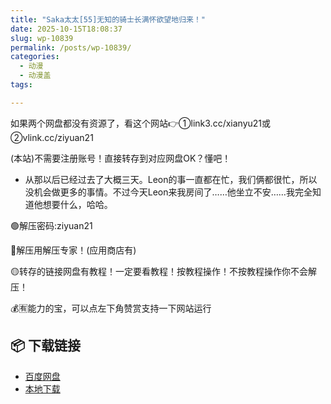 ```yaml
---
title: "Saka太太[55]无知的骑士长满怀欲望地归来！"
date: 2025-10-15T18:08:37
slug: wp-10839
permalink: /posts/wp-10839/
categories:
  - 动漫
  - 动漫盖
tags:

---
```


如果两个网盘都没有资源了，看这个网站👉①link3.cc/xianyu21或②vlink.cc/ziyuan21

(本站)不需要注册账号！直接转存到对应网盘OK？懂吧！

*   从那以后已经过去了大概三天。Leon的事一直都在忙，我们俩都很忙，所以没机会做更多的事情。不过今天Leon来我房间了……他坐立不安……我完全知道他想要什么，哈哈。

🟢解压密码:ziyuan21

🔵解压用解压专家！(应用商店有)

🟡转存的链接网盘有教程！一定要看教程！按教程操作！不按教程操作你不会解压！

💰🈶能力的宝，可以点左下角赞赏支持一下网站运行

## 📦 下载链接
- [百度网盘](https://blziyuan21.com/pay-download/10839?key=4782b5ac67&down_id=0)
- [本地下载](https://blziyuan21.com/pay-download/10839?key=4782b5ac67&down_id=1)

